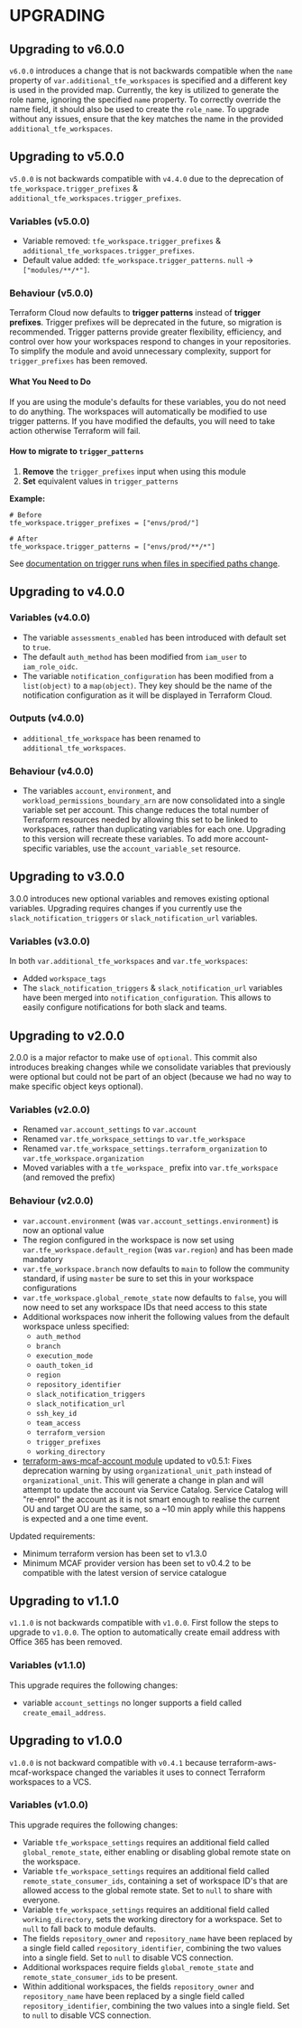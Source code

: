 # UPGRADING

## Upgrading to v6.0.0

`v6.0.0` introduces a change that is not backwards compatible when the `name` property of `var.additional_tfe_workspaces` is specified and a different key is used in the provided map. Currently, the key is utilized to generate the role name, ignoring the specified `name` property. To correctly override the name field, it should also be used to create the `role_name`. To upgrade without any issues, ensure that the key matches the name in the provided `additional_tfe_workspaces`.

## Upgrading to v5.0.0

`v5.0.0` is not backwards compatible with `v4.4.0` due to the deprecation of `tfe_workspace.trigger_prefixes` & `additional_tfe_workspaces.trigger_prefixes`.

### Variables (v5.0.0)

- Variable removed: `tfe_workspace.trigger_prefixes` & `additional_tfe_workspaces.trigger_prefixes`.
- Default value added: `tfe_workspace.trigger_patterns`. `null` -> `["modules/**/*"]`.

### Behaviour (v5.0.0)

Terraform Cloud now defaults to **trigger patterns** instead of **trigger prefixes**. Trigger prefixes will be deprecated in the future, so migration is recommended.
Trigger patterns provide greater flexibility, efficiency, and control over how your workspaces respond to changes in your repositories. To simplify the module and avoid unnecessary complexity, support for `trigger_prefixes` has been removed.

#### What You Need to Do

If you are using the module's defaults for these variables, you do not need to do anything. The workspaces will automatically be modified to use trigger patterns.
If you have modified the defaults, you will need to take action otherwise Terraform will fail.

#### How to migrate to `trigger_patterns`

1. **Remove** the `trigger_prefixes` input when using this module
2. **Set** equivalent values in `trigger_patterns`

**Example:**

```hcl
# Before
tfe_workspace.trigger_prefixes = ["envs/prod/"]

# After
tfe_workspace.trigger_patterns = ["envs/prod/**/*"]
```

See [documentation on trigger runs when files in specified paths change](https://developer.hashicorp.com/terraform/cloud-docs/workspaces/settings/vcs#only-trigger-runs-when-files-in-specified-paths-change).

## Upgrading to v4.0.0

### Variables (v4.0.0)

- The variable `assessments_enabled` has been introduced with default set to `true`.
- The default `auth_method` has been modified from `iam_user` to `iam_role_oidc`.
- The variable `notification_configuration` has been modified from a `list(object)` to a `map(object)`. They key should be the name of the notification configuration as it will be displayed in Terraform Cloud.

### Outputs (v4.0.0)

- `additional_tfe_workspace` has been renamed to `additional_tfe_workspaces`.

### Behaviour (v4.0.0)

- The variables `account`, `environment`, and `workload_permissions_boundary_arn` are now consolidated into a single variable set per account.
This change reduces the total number of Terraform resources needed by allowing this set to be linked to workspaces, rather than duplicating variables for each one.
Upgrading to this version will recreate these variables.
To add more account-specific variables, use the `account_variable_set` resource.

## Upgrading to v3.0.0

3.0.0 introduces new optional variables and removes existing optional variables. Upgrading requires changes if you currently use the `slack_notification_triggers` or `slack_notification_url` variables.

### Variables (v3.0.0)

In both `var.additional_tfe_workspaces` and `var.tfe_workspaces`:

- Added `workspace_tags`
- The `slack_notification_triggers` & `slack_notification_url` variables have been merged into `notification_configuration`. This allows to easily configure notifications for both slack and teams.

## Upgrading to v2.0.0

2.0.0 is a major refactor to make use of `optional`. This commit also introduces breaking changes while we consolidate variables that previously were optional but could not be part of an object (because we had no way to make specific object keys optional).

### Variables (v2.0.0)

- Renamed `var.account_settings` to `var.account`
- Renamed `var.tfe_workspace_settings` to `var.tfe_workspace`
- Renamed `var.tfe_workspace_settings.terraform_organization` to `var.tfe_workspace.organization`
- Moved variables with a `tfe_workspace_` prefix into `var.tfe_workspace` (and removed the prefix)

### Behaviour (v2.0.0)

- `var.account.environment` (was `var.account_settings.environment`) is now an optional value
- The region configured in the workspace is now set using `var.tfe_workspace.default_region` (was `var.region`) and has been made mandatory
- `var.tfe_workspace.branch` now defaults to `main` to follow the community standard, if using `master` be sure to set this in your workspace configurations
- `var.tfe_workspace.global_remote_state` now defaults to `false`, you will now need to set any workspace IDs that need access to this state
- Additional workspaces now inherit the following values from the default workspace unless specified:
  - `auth_method`
  - `branch`
  - `execution_mode`
  - `oauth_token_id`
  - `region`
  - `repository_identifier`
  - `slack_notification_triggers`
  - `slack_notification_url`
  - `ssh_key_id`
  - `team_access`
  - `terraform_version`
  - `trigger_prefixes`
  - `working_directory`
- [terraform-aws-mcaf-account module](https://github.com/schubergphilis/terraform-aws-mcaf-account) updated to v0.5.1: Fixes deprecation warning by using `organizational_unit_path` instead of `organizational_unit`. This will generate a change in plan and will attempt to update the account via Service Catalog. Service Catalog will "re-enrol" the account as it is not smart enough to realise the current OU and target OU are the same, so a ~10 min apply while this happens is expected and a one time event.

Updated requirements:

- Minimum terraform version has been set to v1.3.0
- Minimum MCAF provider version has been set to v0.4.2 to be compatible with the latest version of service catalogue

## Upgrading to v1.1.0

`v1.1.0` is not backwards compatible with `v1.0.0`. First follow the steps to upgrade to `v1.0.0`. The option to automatically create email address with Office 365 has been removed.

### Variables (v1.1.0)
This upgrade requires the following changes:

- variable `account_settings` no longer supports a field called `create_email_address`.

## Upgrading to v1.0.0

`v1.0.0` is not backward compatible with `v0.4.1` because terraform-aws-mcaf-workspace changed the variables it uses to connect Terraform workspaces to a VCS.

### Variables (v1.0.0)
This upgrade requires the following changes:

- Variable `tfe_workspace_settings` requires an additional field called `global_remote_state`, either enabling or disabling global remote state on the workspace.
- Variable `tfe_workspace_settings` requires an additional field called `remote_state_consumer_ids`, containing a set of workspace ID's that are allowed access to the global remote state. Set to `null` to share with everyone.
- Variable `tfe_workspace_settings` requires an additional field called `working_directory`, sets the working directory for a workspace. Set to `null` to fall back to module defaults.
- The fields `repository_owner` and `repository_name` have been replaced by a single field called `repository_identifier`, combining the two values into a single field. Set to `null` to disable VCS connection.
- Additional workspaces require fields `global_remote_state` and `remote_state_consumer_ids` to be present.
- Within additional workspaces, the fields `repository_owner` and `repository_name` have been replaced by a single field called `repository_identifier`, combining the two values into a single field. Set to `null` to disable VCS connection.
